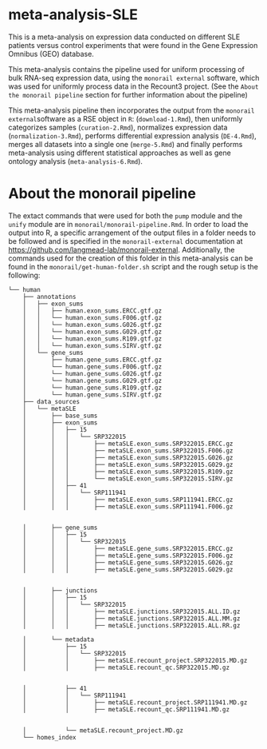 # meta-analysis-SLE
This is a meta-analysis on expression data conducted on different SLE patients versus control experiments that were found in the Gene Expression Omnibus (GEO) database.

This meta-analysis contains the pipeline used for uniform processing of bulk RNA-seq expression data, using the `monorail external` software, which was used for uniformly process data in the Recount3 project. (See the `About the monorail pipeline` section for further information about the pipeline)

This meta-analysis pipeline then incorporates the output from the `monorail external`software as a RSE object in `R`: (`download-1.Rmd`), then uniformly categorizes samples (`curation-2.Rmd`), normalizes expression data (`normalization-3.Rmd`), performs differential expression analysis (`DE-4.Rmd`), merges all datasets into a single one (`merge-5.Rmd`) and finally performs meta-analysis using different statistical approaches as well as gene ontology analysis (`meta-analysis-6.Rmd`). 

# About the monorail pipeline

The extact commands that were used for both the `pump` module and the `unify` module are in `monorail/monorail-pipeline.Rmd`. In order to load the output into R, a specific arrangement of the output files in a folder needs to be followed and is specified in the `monorail-external` documentation at https://github.com/langmead-lab/monorail-external. Additionally, the commands used for the creation of this folder in this meta-analysis can be found in the `monorail/get-human-folder.sh` script and the rough setup is the following:

```
└── human
    ├── annotations
    │   ├── exon_sums
    │   │   ├── human.exon_sums.ERCC.gtf.gz
    │   │   └── human.exon_sums.F006.gtf.gz
    │   │   └── human.exon_sums.G026.gtf.gz
    │   │   └── human.exon_sums.G029.gtf.gz
    │   │   └── human.exon_sums.R109.gtf.gz
    │   │   └── human.exon_sums.SIRV.gtf.gz
    │   └── gene_sums
    │       ├── human.gene_sums.ERCC.gtf.gz
    │       └── human.gene_sums.F006.gtf.gz
    │       └── human.gene_sums.G026.gtf.gz
    │       └── human.gene_sums.G029.gtf.gz
    │       └── human.gene_sums.R109.gtf.gz
    │       └── human.gene_sums.SIRV.gtf.gz
    ├── data_sources
    │   └── metaSLE
    │       ├── base_sums
    │       ├── exon_sums
    │       │   ├── 15
    │       │   │   └── SRP322015
    │       │   │       ├── metaSLE.exon_sums.SRP322015.ERCC.gz
    │       │   │       ├── metaSLE.exon_sums.SRP322015.F006.gz
    │       │   │       ├── metaSLE.exon_sums.SRP322015.G026.gz
    │       │   │       ├── metaSLE.exon_sums.SRP322015.G029.gz
    │       │   │       ├── metaSLE.exon_sums.SRP322015.R109.gz
    │       │   │       └── metaSLE.exon_sums.SRP322015.SIRV.gz
    │       │   ├── 41
    │       │   │   └── SRP111941
    │       │   │       ├── metaSLE.exon_sums.SRP111941.ERCC.gz
    │       │   │       ├── metaSLE.exon_sums.SRP111941.F006.gz


    │       ├── gene_sums
    │       │   ├── 15
    │       │   │   └── SRP322015
    │       │   │       ├── metaSLE.gene_sums.SRP322015.ERCC.gz
    │       │   │       ├── metaSLE.gene_sums.SRP322015.F006.gz
    │       │   │       ├── metaSLE.gene_sums.SRP322015.G026.gz
    │       │   │       ├── metaSLE.gene_sums.SRP322015.G029.gz


    │       ├── junctions
    │       │   ├── 15
    │       │   │   └── SRP322015
    │       │   │       ├── metaSLE.junctions.SRP322015.ALL.ID.gz
    │       │   │       ├── metaSLE.junctions.SRP322015.ALL.MM.gz
    │       │   │       ├── metaSLE.junctions.SRP322015.ALL.RR.gz

    │       └── metadata
    │           ├── 15
    │           │   └── SRP322015
    │           │       ├── metaSLE.recount_project.SRP322015.MD.gz
    │           │       ├── metaSLE.recount_qc.SRP322015.MD.gz
   

    │           ├── 41
    │           │   └── SRP111941
    │           │       ├── metaSLE.recount_project.SRP111941.MD.gz
    │           │       ├── metaSLE.recount_qc.SRP111941.MD.gz
   

    │           └── metaSLE.recount_project.MD.gz
    └── homes_index
```

